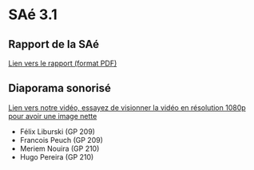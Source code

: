# SAé 3.1

## Rapport de la SAé
[Lien vers le rapport (format PDF)](./Rendu.pdf)

## Diaporama sonorisé
[Lien vers notre vidéo, essayez de visionner la vidéo en résolution 1080p pour avoir une image nette](https://www.youtube.com/watch?v=iphuhX93Tyg)

- Félix Liburski (GP 209)
- Francois Peuch (GP 209)
- Meriem Nouira (GP 210)
- Hugo Pereira (GP 210)